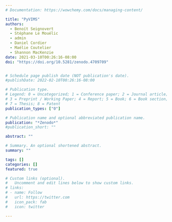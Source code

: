 ```yaml
---
# Documentation: https://wowchemy.com/docs/managing-content/

title: "PyVIMS"
authors:
  - Benoít Seignovert
  - Stéphane Le Mouélic
  - admin
  - Daniel Cordier
  - Maélie Coutelier
  - Shannon MacKenzie
date: 2021-03-10T00:26:16-08:00
doi: "https://doi.org/10.5281/zenodo.4709709"


# Schedule page publish date (NOT publication's date).
#publishDate: 2022-02-10T00:26:16-08:00

# Publication type.
# Legend: 0 = Uncategorized; 1 = Conference paper; 2 = Journal article;
# 3 = Preprint / Working Paper; 4 = Report; 5 = Book; 6 = Book section;
# 7 = Thesis; 8 = Patent
publication_types: ["0"]

# Publication name and optional abbreviated publication name.
publication: "*Zenodo*"
#publication_short: ""

abstract: ""

# Summary. An optional shortened abstract.
summary: ""

tags: []
categories: []
featured: true

# Custom links (optional).
#   Uncomment and edit lines below to show custom links.
# links:
# - name: Follow
#   url: https://twitter.com
#   icon_pack: fab
#   icon: twitter

---
```

